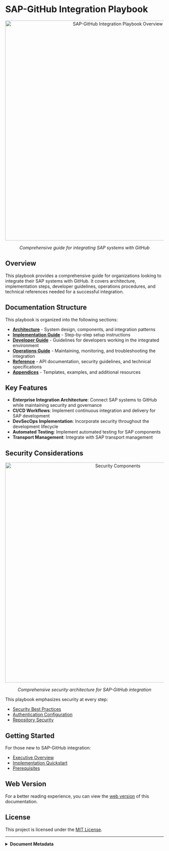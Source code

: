 # SAP-GitHub Integration Playbook

<div align="center">
  <img src="https://github.com/three-horizon/SAP-GitHub-Integration-Playbook/raw/main/assets/images/architecture/playbook-overview.svg?sanitize=true" width="700" alt="SAP-GitHub Integration Playbook Overview">
  
  *Comprehensive guide for integrating SAP systems with GitHub*
</div>

## Overview

This playbook provides a comprehensive guide for organizations looking to integrate their SAP systems with GitHub. It covers architecture, implementation steps, developer guidelines, operations procedures, and technical references needed for a successful integration.

## Documentation Structure

This playbook is organized into the following sections:

- **[Architecture](./docs/1-architecture/README.md)** - System design, components, and integration patterns
- **[Implementation Guide](./docs/2-implementation-guide/README.md)** - Step-by-step setup instructions
- **[Developer Guide](./docs/3-developer-guide/README.md)** - Guidelines for developers working in the integrated environment
- **[Operations Guide](./docs/4-operations-guide/README.md)** - Maintaining, monitoring, and troubleshooting the integration
- **[Reference](./docs/5-reference/README.md)** - API documentation, security guidelines, and technical specifications
- **[Appendices](./docs/6-appendices/README.md)** - Templates, examples, and additional resources

## Key Features

- **Enterprise Integration Architecture**: Connect SAP systems to GitHub while maintaining security and governance
- **CI/CD Workflows**: Implement continuous integration and delivery for SAP development
- **DevSecOps Implementation**: Incorporate security throughout the development lifecycle
- **Automated Testing**: Implement automated testing for SAP components
- **Transport Management**: Integrate with SAP transport management

## Security Considerations

<div align="center">
  <img src="https://github.com/three-horizon/SAP-GitHub-Integration-Playbook/raw/main/assets/images/devsecops/security-components.svg?sanitize=true" width="700" alt="Security Components">
  
  *Comprehensive security architecture for SAP-GitHub integration*
</div>

This playbook emphasizes security at every step:
- [Security Best Practices](./docs/5-reference/security-best-practices.md)
- [Authentication Configuration](./docs/2-implementation-guide/github-setup/authentication.md)
- [Repository Security](./docs/2-implementation-guide/github-setup/repository-security.md)

## Getting Started

For those new to SAP-GitHub integration:
- [Executive Overview](./EXECUTIVE-OVERVIEW.md)
- [Implementation Quickstart](./docs/2-implementation-guide/getting-started/quick-start.md)
- [Prerequisites](./docs/2-implementation-guide/getting-started/prerequisites.md)

## Web Version

For a better reading experience, you can view the [web version](https://three-horizon.github.io/SAP-GitHub-Integration-Playbook/) of this documentation.

## License

This project is licensed under the [MIT License](./LICENSE).

---

<details>
<summary><strong>Document Metadata</strong></summary>

- **Last Updated:** 2023-04-07
- **Version:** 1.0.0
- **Maintained by:** SAP-GitHub Integration Team
</details>

